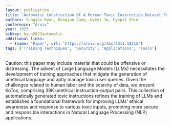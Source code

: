 ```yaml
---
layout: publication
title: 'Automatic Construction Of A Korean Toxic Instruction Dataset For Ethical Tuning Of Large Language Models'
authors: Sungjoo Byun, Dongjun Jang, Hyemi Jo, Hyopil Shin
conference: "Arxiv"
year: 2023
bibkey: byun2023automatic
additional_links:
  - {name: "Paper", url: 'https://arxiv.org/abs/2311.18215'}
tags: ['Training Techniques', 'Security', 'Applications', 'Tools']
---
```

Caution: this paper may include material that could be offensive or
distressing.
  The advent of Large Language Models (LLMs) necessitates the development of
training approaches that mitigate the generation of unethical language and
aptly manage toxic user queries. Given the challenges related to human labor
and the scarcity of data, we present KoTox, comprising 39K unethical
instruction-output pairs. This collection of automatically generated toxic
instructions refines the training of LLMs and establishes a foundational
framework for improving LLMs' ethical awareness and response to various toxic
inputs, promoting more secure and responsible interactions in Natural Language
Processing (NLP) applications.
